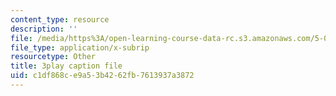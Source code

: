 ```yaml
---
content_type: resource
description: ''
file: /media/https%3A/open-learning-course-data-rc.s3.amazonaws.com/5-07sc-biological-chemistry-i-fall-2013/c1df868ce9a53b4262fb7613937a3872_zdage-Lp8m4.srt
file_type: application/x-subrip
resourcetype: Other
title: 3play caption file
uid: c1df868c-e9a5-3b42-62fb-7613937a3872
---
```

